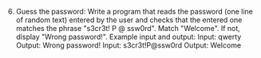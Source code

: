 6. Guess the password:
Write a program that reads the password (one line of random text) entered by the user and checks that the entered one matches the phrase "s3cr3t! P @ ssw0rd". Match "Welcome". If not, display "Wrong password!".
Example input and output:
Input:
qwerty
Output:
Wrong password!
Input:
s3cr3t!P@ssw0rd
Output:
Welcome
